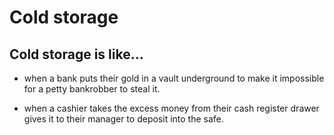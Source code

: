 # Cold storage
## Cold storage is like...

* when a bank puts their gold in a vault underground to make it impossible for a petty bankrobber to steal it.

* when a cashier takes the excess money from their cash register drawer gives it to their manager to deposit into the safe.
